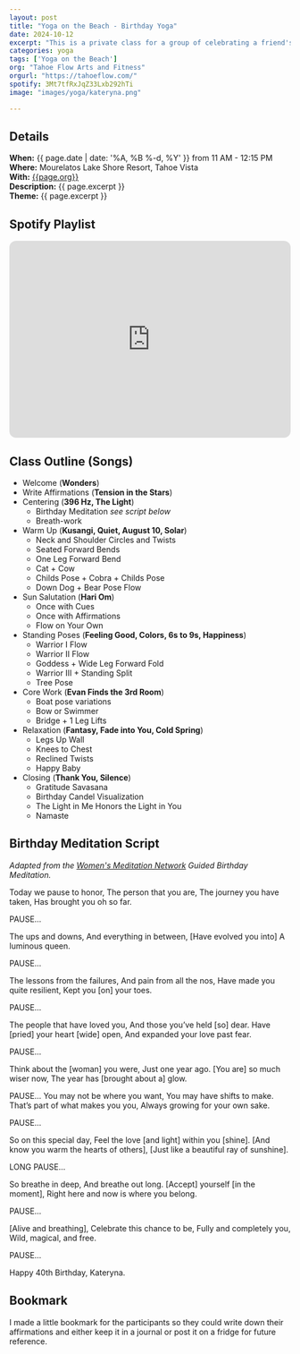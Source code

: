 ```yaml
---
layout: post
title: "Yoga on the Beach - Birthday Yoga"
date: 2024-10-12
excerpt: "This is a private class for a group of celebrating a friend's 40th birthday. They requested a light flow ending with a nice restorative savasana. The class begins with writing 12 affirmation statements, breath-work, and a birthday meditation. After a brief warm-up, we do sun salutations and add in the 12 affirmations statements as mantras. This is followed by a series of standing poses to build strength, flexibility, and balance. After a little core-work, we cool down, relax, and end with a juicy savasana."
categories: yoga
tags: ['Yoga on the Beach']
org: "Tahoe Flow Arts and Fitness"
orgurl: "https://tahoeflow.com/"
spotify: 3Mt7tfRxJqZ33Lxb292hTi
image: "images/yoga/kateryna.png"

---
```




## Details

**When:** {{ page.date | date: '%A, %B %-d, %Y' }} from 11 AM - 12:15 PM   
**Where:** Mourelatos Lake Shore Resort, Tahoe Vista      
**With:** [{{page.org}}]({{page.orgurl}})    
**Description:** {{ page.excerpt }}  
**Theme:** {{ page.excerpt }}             


## Spotify Playlist

<iframe style="border-radius:12px" src="https://open.spotify.com/embed/playlist/{{ page.spotify }}?utm_source=generator" width="100%" height="352" frameBorder="0" allowfullscreen="" allow="autoplay; clipboard-write; encrypted-media; fullscreen; picture-in-picture" loading="lazy"></iframe>  


## Class Outline (Songs)

* Welcome (**Wonders**)
* Write Affirmations  (**Tension in the Stars**)
* Centering (**396 Hz, The Light**)
	* Birthday Meditation  _see script below_
	* Breath-work  
* Warm Up (**Kusangi, Quiet, August 10, Solar**)
	* Neck and Shoulder Circles and Twists
	* Seated Forward Bends
	* One Leg Forward Bend 
	* Cat + Cow
	* Childs Pose + Cobra + Childs Pose
	* Down Dog + Bear Pose Flow
* Sun Salutation (**Hari Om**)
	* Once with Cues
	* Once with Affirmations
	* Flow on Your Own
* Standing Poses  (**Feeling Good, Colors, 6s to 9s, Happiness**)  
	* Warrior I Flow
	* Warrior II Flow
	* Goddess + Wide Leg Forward Fold
	* Warrior III + Standing Split
	* Tree Pose
* Core Work (**Evan Finds the 3rd Room**)  
	* Boat pose variations
	* Bow or Swimmer
	* Bridge + 1 Leg Lifts
* Relaxation (**Fantasy, Fade into You, Cold Spring**)
	* Legs Up Wall
	* Knees to Chest
	* Reclined Twists
	* Happy Baby
* Closing (**Thank You, Silence**)
	* Gratitude Savasana
	* Birthday Candel Visualization
	* The Light in Me Honors the Light in You
	* Namaste


## Birthday Meditation Script

_Adapted from the [Women's Meditation Network](https://womensmeditationnetwork.com/happy-birthday-guided-meditation-mfw/) Guided Birthday Meditation._

Today we pause to honor,
The person that you are,
The journey you have taken,
Has brought you oh so far.

PAUSE…

The ups and downs,
And everything in between,
[Have evolved you into]
A luminous queen.

PAUSE…

The lessons from the failures,
And pain from all the nos,
Have made you quite resilient,
Kept you [on] your toes.

PAUSE…

The people that have loved you,
And those you’ve held [so] dear.
Have [pried] your heart [wide] open,
And expanded your love past fear.

PAUSE…

Think about the [woman] you were,
Just one year ago.
[You are] so much wiser now,
The year has [brought about a] glow.

PAUSE…
You may not be where you want,
You may have shifts to make.
That’s part of what makes you you,
Always growing for your own sake.

PAUSE…

So on this special day,
Feel the love [and light] within you [shine].
[And know you warm the hearts of others],
[Just like a beautiful ray of sunshine].

LONG PAUSE…

So breathe in deep,
And breathe out long.
[Accept] yourself [in the moment],
Right here and now is where you belong.

PAUSE…

[Alive and breathing],
Celebrate this chance to be,
Fully and completely you,
Wild, magical, and free.

PAUSE…

Happy 40th Birthday, Kateryna.


## Bookmark

I made a little bookmark for the participants so they could write down their affirmations and either keep it in a journal or post it on a fridge for future reference.

<object data="/assets/pdfs/beach-yoga-birthday.pdf" width="1000" height="1000" type='application/pdf'></object>


